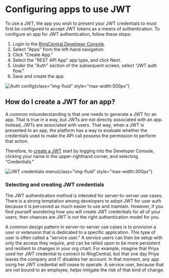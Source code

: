 # Configuring apps to use JWT

To use a JWT, the app you wish to present your JWT credentials to must first be configured to accept JWT tokens as a means of authentication. To configure an app for JWT authentication, follow these steps:

1. Login to the [RingCentral Developer Console](https://developers.ringcentral.com/my-account.html). 
2. Select "Apps" from the left-hand navigation.
3. Click "Create App."
4. Select the "REST API App" app type, and click Next.
5. Under the "Auth" section of the subsequent screen, select "JWT auth flow."
6. Save and create the app.

![Auth config](../jwt-auth-config.png){class="img-fluid" style="max-width:500px"}

## How do I create a JWT for an app?

A common misunderstanding is that one needs to generate a JWT for an app. That is true in a way, but JWTs are not directly associated with an app. Instead, JWTs are associated with users. That way, when a JWT is presented to an app, the platform has a way to evaluate whether the credentials used to make the API call possess the permission to perform that action. 

Therefore, to [create a JWT](../../getting-started/create-credential.md) start by logging into the Developer Console, clicking your name in the upper-righthand corner, and selecting "Credentials."

![JWT credentials menu](../jwt-credentials-menu.png){class="img-fluid" style="max-width:300px"}

### Selecting and creating JWT credentials

The JWT authentication method is intended for server-to-server use cases. There is a strong temptation among developers to adopt JWT for user auth because it is perceived as much easier to use and maintain. However, if you find yourself wondering how you will create JWT credentials for all of your users, then chances are JWT is *not* the right authentication model for you. 

A common design pattern in server-to-server use cases is to provision a user or extension that is dedicated to a specific application. This type of user is often called a "service user." A service users can then be setup with only the access they require, and can be relied upon to be more persistent and resilient to changes in your org chart. For example, imagine that Priya used her JWT credential to connect to RingCentral, but that one day Priya leaves the company and IT disables her account. In that moment, any app using her JWT credential will cease to operate. A service user, because that are not bound to an employee, helps mitigate the risk of that kind of change. 
